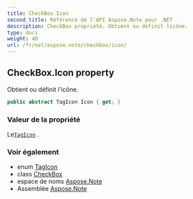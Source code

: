 ```yaml
---
title: CheckBox.Icon
second_title: Référence de l'API Aspose.Note pour .NET
description: CheckBox propriété. Obtient ou définit licône.
type: docs
weight: 40
url: /fr/net/aspose.note/checkbox/icon/
---
```

## CheckBox.Icon property

Obtient ou définit l'icône.

```csharp
public abstract TagIcon Icon { get; }
```

### Valeur de la propriété

Le[`TagIcon`](../../tagicon/) .

### Voir également

* enum [TagIcon](../../tagicon/)
* class [CheckBox](../)
* espace de noms [Aspose.Note](../../checkbox/)
* Assemblée [Aspose.Note](../../../)



